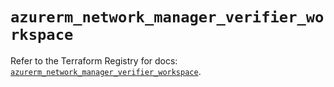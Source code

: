 # `azurerm_network_manager_verifier_workspace`

Refer to the Terraform Registry for docs: [`azurerm_network_manager_verifier_workspace`](https://registry.terraform.io/providers/hashicorp/azurerm/4.26.0/docs/resources/network_manager_verifier_workspace).
